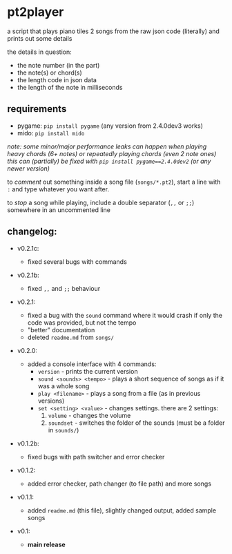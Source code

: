 # pt2player

a script that plays piano tiles 2 songs from the raw json code (literally) and prints out some details

the details in question:
  - the note number (in the part)
  - the note(s) or chord(s)
  - the length code in json data
  - the length of the note in milliseconds

## requirements
 - pygame: `pip install pygame` (any version from 2.4.0dev3 works)
 - mido: `pip install mido`

*note: some minor/major performance leaks can happen when playing heavy chords (6+ notes) or repeatedly playing chords (even 2 note ones)*
*this can (partially) be fixed with `pip install pygame==2.4.0dev2` (or any newer version)*

to _comment_ out something inside a song file (`songs/*.pt2`), start a line with `:` and type whatever you want after.

to _stop_ a song while playing, include a double separator (`,,` or `;;`) somewhere in an uncommented line

## changelog:
  * v0.2.1c:
    - fixed several bugs with commands
  * v0.2.1b:
    - fixed `,,` and `;;` behaviour
  * v0.2.1:
    - fixed a bug with the `sound` command where it would crash if only the code was provided, but not the tempo
    - "better" documentation
    - deleted `readme.md` from `songs/`
  * v0.2.0:
    - added a console interface with 4 commands:
      - `version` - prints the current version
      - `sound <sounds> <tempo>` - plays a short sequence of songs as if it was a whole song
      - `play <filename>` - plays a song from a file (as in previous versions)
      - `set <setting> <value>` - changes settings. there are 2 settings:
        1. `volume` - changes the volume
        2. `soundset` - switches the folder of the sounds (must be a folder in `sounds/`)

  * v0.1.2b:
    - fixed bugs with path switcher and error checker

  * v0.1.2:
    - added error checker, path changer (to file path) and more songs

  * v0.1.1:
    - added `readme.md` (this file), slightly changed output, added sample songs

  * v0.1:
    - **main release**